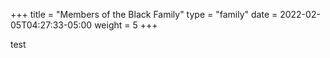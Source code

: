 +++
title = "Members of the Black Family"
type = "family"
date = 2022-02-05T04:27:33-05:00
weight = 5
+++

test
